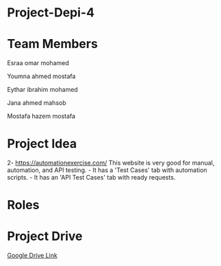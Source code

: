 # Project-Depi-4

# Team Members
Esraa omar mohamed 

Youmna ahmed mostafa 

Eythar ibrahim mohamed 

Jana ahmed mahsob 

Mostafa hazem mostafa
# Project Idea

2- https://automationexercise.com/ 
This website is very good for manual, automation, and API testing. - It has a 'Test Cases' tab with automation scripts. - It has an 'API Test Cases' tab with ready requests. 

# Roles

# Project Drive

[Google Drive Link](https://drive.google.com/drive/folders/1b0E-4FcWzYkRSoITPUxU9uDc7IY9spGe?usp=drive_link)
